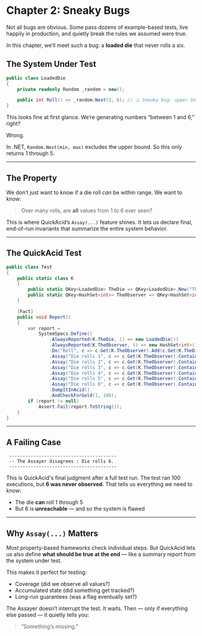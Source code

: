 # Chapter 2: Sneaky Bugs

Not all bugs are obvious. Some pass dozens of example-based tests, live happily in production, and quietly break the rules we assumed were true.

In this chapter, we’ll meet such a bug: a **loaded die** that never rolls a six.

## The System Under Test

```csharp
public class LoadedDie
{
    private readonly Random _random = new();

    public int Roll() => _random.Next(1, 6); // ⚠️ Sneaky bug: upper bound is exclusive, 6 is never rolled!
}
```

This looks fine at first glance. We’re generating numbers “between 1 and 6,” right?

Wrong.

In .NET, `Random.Next(min, max)` excludes the upper bound. So this only returns 1 through 5.

---

## The Property

We don’t just want to know if a die roll *can* be within range. We want to know:

> Over many rolls, are **all** values from 1 to 6 ever seen?

This is where QuickAcid’s `Assay(...)` feature shines. It lets us declare final, end-of-run invariants that summarize the entire system behavior.

---

## The QuickAcid Test

```csharp
public class Test
{
    public static class K
    {
        public static QKey<LoadedDie> TheDie => QKey<LoadedDie>.New("TheDie");
        public static QKey<HashSet<int>> TheObserver => QKey<HashSet<int>>.New("TheObserver");
    }

    [Fact]
    public void Report()
    {
        var report =
            SystemSpecs.Define()
                .AlwaysReported(K.TheDie, () => new LoadedDie())
                .AlwaysReported(K.TheObserver, () => new HashSet<int>())
                .Do("Roll", c => c.Get(K.TheObserver).Add(c.Get(K.TheDie).Roll()))
                .Assay("Die rolls 1", c => c.Get(K.TheObserver).Contains(1))
                .Assay("Die rolls 2", c => c.Get(K.TheObserver).Contains(2))
                .Assay("Die rolls 3", c => c.Get(K.TheObserver).Contains(3))
                .Assay("Die rolls 4", c => c.Get(K.TheObserver).Contains(4))
                .Assay("Die rolls 5", c => c.Get(K.TheObserver).Contains(5))
                .Assay("Die rolls 6", c => c.Get(K.TheObserver).Contains(6))
                .DumpItInAcid()
                .AndCheckForGold(1, 100);
        if (report != null)
            Assert.Fail(report.ToString());
    }
}
```

---

## A Failing Case

```text
 ----------------------------------------
 -- The Assayer disagrees : Die rolls 6.
 ----------------------------------------
```

This is QuickAcid's final judgment after a full test run. The test ran 100 executions, but **6 was never observed**. That tells us everything we need to know:

- The die **can** roll 1 through 5
- But 6 is **unreachable** — and so the system is flawed

---

## Why `Assay(...)` Matters

Most property-based frameworks check individual steps. But QuickAcid lets us also define **what should be true at the end** — like a summary report from the system under test.

This makes it perfect for testing:
- Coverage (did we observe all values?)
- Accumulated state (did something get tracked?)
- Long-run guarantees (was a flag eventually set?)

The Assayer doesn’t interrupt the test. It waits.
Then — only if everything else passed — it quietly tells you:

> “Something’s missing.”